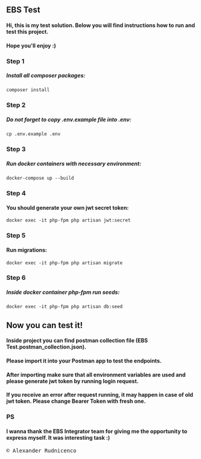 ## EBS Test

#### Hi, this is my test solution. Below you will find instructions how to run and test this project.
#### Hope you'll enjoy :)

### Step 1
##### Install all composer packages:
`composer install`

### Step 2
##### Do not forget to copy .env.example file into .env:
`cp .env.example .env`

### Step 3
##### Run docker containers with necessary environment:
`docker-compose up --build`

### Step 4
#### You should generate your own jwt secret token:
`docker exec -it php-fpm php artisan jwt:secret`

### Step 5
#### Run migrations:
`docker exec -it php-fpm php artisan migrate`

### Step 6
##### Inside docker container php-fpm run seeds:
`docker exec -it php-fpm php artisan db:seed`

## Now you can test it!
#### Inside project you can find postman collection file (EBS Test.postman_collection.json).
#### Please import it into your Postman app to test the endpoints.
#### After importing make sure that all environment variables are used and please generate jwt token by running login request.
#### If you receive an error after request running, it may happen in case of old jwt token. Please change Bearer Token with fresh one.  

### PS
#### I wanna thank the EBS Integrator team for giving me the opportunity to express myself. It was interesting task :)

<pre>
© Alexander Rudnicenco
</pre>
